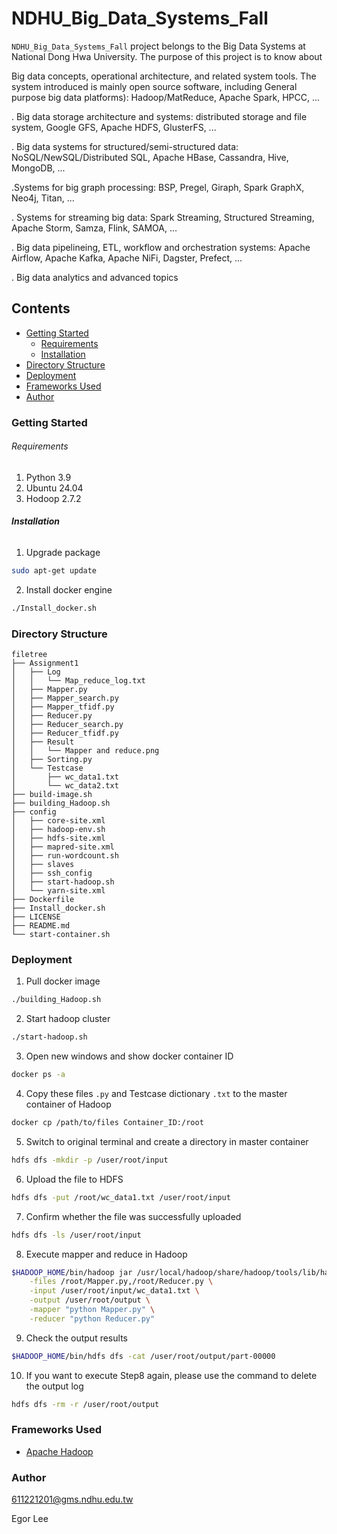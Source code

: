 # NDHU_Big_Data_Systems_Fall

`NDHU_Big_Data_Systems_Fall` project belongs to the Big Data Systems at National Dong Hwa University. The purpose of this project is to know about 

Big data concepts, operational architecture, and related system tools. The system introduced is mainly open source software, including General purpose big data platforms): Hadoop/MatReduce, Apache Spark, HPCC, ...

 . Big data storage architecture and systems: distributed storage and file system, Google GFS, Apache HDFS, GlusterFS, ...

 . Big data systems for structured/semi-structured data: NoSQL/NewSQL/Distributed SQL, Apache HBase, Cassandra, Hive, MongoDB, ...

 .Systems for big graph processing: BSP, Pregel, Giraph, Spark GraphX, Neo4j, Titan, ...

 . Systems for streaming big data: Spark Streaming, Structured Streaming, Apache Storm, Samza, Flink, SAMOA, ...

 . Big data pipelineing, ETL, workflow and orchestration systems: Apache Airflow, Apache Kafka, Apache NiFi, Dagster, Prefect, ...

 . Big data analytics and advanced topics

## Contents

- [Getting Started](#Getting-Started)
  - [Requirements](#Requirements)
  - [Installation](#Installation)
- [Directory Structure](#Directory-Structure)
- [Deployment](#Deployment)
- [Frameworks Used](#Frameworks-Used)
- [Author](#Author)

### Getting Started

###### Requirements

1. Python 3.9
2. Ubuntu 24.04
3. Hodoop 2.7.2

###### **Installation**

1. Upgrade package

```sh
sudo apt-get update
```

2. Install docker engine

```sh
./Install_docker.sh
```

### Directory Structure

```
filetree 
├── Assignment1
│   ├── Log
│   │   └── Map_reduce_log.txt
│   ├── Mapper.py
│   ├── Mapper_search.py
│   ├── Mapper_tfidf.py
│   ├── Reducer.py
│   ├── Reducer_search.py
│   ├── Reducer_tfidf.py
│   ├── Result
│   │   └── Mapper and reduce.png
│   ├── Sorting.py
│   └── Testcase
│       ├── wc_data1.txt
│       └── wc_data2.txt
├── build-image.sh
├── building_Hadoop.sh
├── config
│   ├── core-site.xml
│   ├── hadoop-env.sh
│   ├── hdfs-site.xml
│   ├── mapred-site.xml
│   ├── run-wordcount.sh
│   ├── slaves
│   ├── ssh_config
│   ├── start-hadoop.sh
│   └── yarn-site.xml
├── Dockerfile
├── Install_docker.sh
├── LICENSE
├── README.md
└── start-container.sh
```

### Deployment

1. Pull docker image

```sh
./building_Hadoop.sh
```

2. Start hadoop cluster

```sh
./start-hadoop.sh
```

3. Open new windows and show docker container ID

```sh
docker ps -a
```

4. Copy these files `.py` and Testcase dictionary `.txt` to the master container of Hadoop

```sh
docker cp /path/to/files Container_ID:/root
```

5. Switch to original terminal and create a directory in master container

```sh
hdfs dfs -mkdir -p /user/root/input 
```

6. Upload the file to HDFS 

```sh
hdfs dfs -put /root/wc_data1.txt /user/root/input
```

7. Confirm whether the file was successfully uploaded

```sh
hdfs dfs -ls /user/root/input
```

8. Execute mapper and reduce in Hadoop

```sh
$HADOOP_HOME/bin/hadoop jar /usr/local/hadoop/share/hadoop/tools/lib/hadoop-streaming-2.7.2.jar \
    -files /root/Mapper.py,/root/Reducer.py \
    -input /user/root/input/wc_data1.txt \
    -output /user/root/output \
    -mapper "python Mapper.py" \
    -reducer "python Reducer.py"
```

9. Check the output results

```sh
$HADOOP_HOME/bin/hdfs dfs -cat /user/root/output/part-00000
```

10. If you want to execute Step8 again, please use the command to delete the output log

```sh
hdfs dfs -rm -r /user/root/output
```

### Frameworks Used

- [Apache Hadoop](https://hadoop.apache.org/)

### Author

611221201@gms.ndhu.edu.tw

Egor Lee